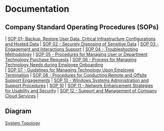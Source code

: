 # Documentation
## Company Standard Operating Procedures (SOPs)

| [SOP 01- Backup, Restore User Data, Critical Infrastructure Configurations and Hosted Data](https://github.com/GSD-Solutions-Group/Documentation/blob/main/SOP%2001%20-%20Backup%2C%20Restore%20User%20Data%2C%20Critical%20Infrastructure%20Configurations%20and%20Hosted%20Data.md) | [SOP 02 - Securely Disposing of Sensitive Data](https://github.com/GSD-Solutions-Group/Documentation/blob/main/SOP%2002%20-%20Securely%20Disposing%20of%20Sensitive%20Data.md)
| [SOP 03 - Engagement and Interactions Support](https://github.com/GSD-Solutions-Group/Documentation/blob/main/SOP%2003%20-%20Engagement%20and%20Interactions%20Support.md) | [SOP 04 - Troubleshooting Methodology](https://github.com/GSD-Solutions-Group/Documentation/blob/main/SOP%2004%20-%20Troubleshooting%20Methodology.md)
| [SOP 05 - Procedures for Managing User or Department Technology Purchase Requests](https://github.com/GSD-Solutions-Group/Documentation/blob/main/SOP%2005%20-%20Procedures%20for%20Managing%20User%20or%20Department%20Technology%20Purchase%20Requests.md) | [SOP 06 - Process for Managing Technology Needs during Employee Onboarding](https://github.com/GSD-Solutions-Group/Documentation/blob/main/SOP%2006%20-%20Process%20for%20Managing%20Technology%20Needs%20during%20Employee%20Onboarding.md)  
| [SOP 07 - Guidelines for Managing Technology Upon Employee Termination](https://github.com/GSD-Solutions-Group/Documentation/blob/main/SOP%2007%20-%20Guidelines%20for%20Managing%20Technology%20Upon%20Employee%20Termination.md) | [SOP 08 - Procedures for Conducting Remote and Offsite Support Engagements](https://github.com/GSD-Solutions-Group/Documentation/blob/main/SOP%2008%20-%20Procedures%20for%20Conducting%20Remote%20and%20Offsite%20Support%20Engagements.md)
| [SOP 10 - Windows Systems Administration and Support Procedures](https://github.com/GSD-Solutions-Group/Documentation/blob/main/SOP%2010%20-%20Windows%20Systems%20Administration%20and%20Support%20Procedures.md) | [SOP 10](https://github.com/GSD-Solutions-Group/Documentation/blob/main/SOP10)
| [SOP 11 - Network Enhancement Strategies for Usability and Security](https://github.com/GSD-Solutions-Group/Documentation/blob/main/SOP%2011%20-%20Network%20Enhancement%20Strategies%20for%20Usability%20and%20Security.md) | [SOP 12 - Support and Management of Company Cloud Services](https://github.com/GSD-Solutions-Group/Documentation/blob/main/SOP%2012%20-%20%20Support%20and%20Management%20of%20Company%20Cloud%20Services.md) |


 ## Diagram
 [System Topology](https://github.com/GSD-Solutions-Group/Documentation/blob/main/SystemTopology.jpg)
